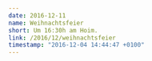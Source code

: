 ```yaml
---
date: 2016-12-11
name: Weihnachtsfeier
short: Um 16:30h am Hoim.
link: /2016/12/weihnachtsfeier
timestamp: "2016-12-04 14:44:47 +0100"
---
```

